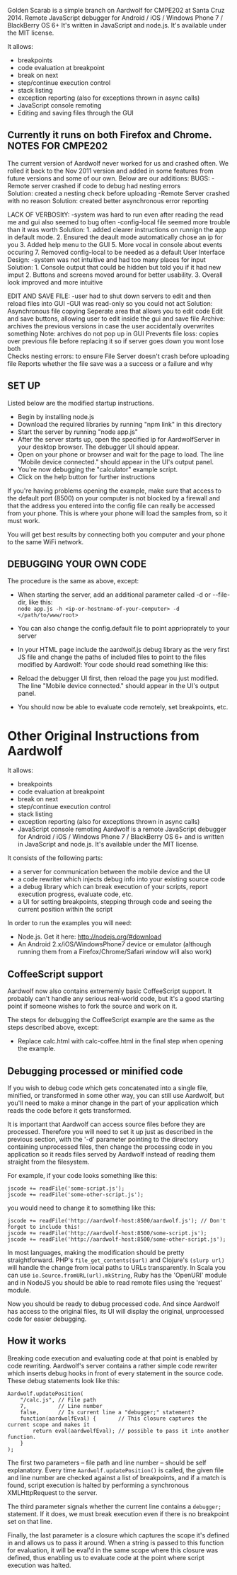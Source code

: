 
Golden Scarab is a simple branch on Aardwolf for CMPE202 at Santa Cruz 2014.
Remote JavaScript debugger for Android / iOS / Windows Phone 7 / BlackBerry OS 6+
It's written in JavaScript and node.js. It's available under the MIT license.

It allows:
* breakpoints
* code evaluation at breakpoint
* break on next
* step/continue execution control
* stack listing
* exception reporting (also for exceptions thrown in async calls)
* JavaScript console remoting
* Editing and saving files through the GUI

Currently it runs on both Firefox and Chrome. 
NOTES FOR CMPE202
-----------------------------------------------------------------------------------------------
The current version of Aardwolf never worked for us and crashed often. We rolled it back to the Nov 2011 version
and added in some features from future versions and some of our own. 
Below are our additions:
  BUGS:
   -Remote server crashed if code to debug had nesting errors  
		Solution: created a nesting check before uploading
   -Remote Server crashed with no reason
        Solution: created better asynchronous error reporting
        
  LACK OF VERBOSItY:
   -system was hard to run even after reading the read me and gui also seemed to bug often
   -config-local file seemed more trouble than it was worth
        Solution: 1. added clearer instructions on runnign the app in default mode.
                  2. Ensured the deault mode automatically chose an ip for you
                  3. Added help menu to the GUI
                  5. More vocal in console about events occuring
                  7. Removed config-local to be needed as a default
   User Interface Design:
   -system was not intuitive and had too many places for input
          Solution:
               1. Console output that could be hidden but told you if it had new imput
               2. Buttons and screens moved around for better usability.
               3. Overall look improved and more intuitive
               
   EDIT AND SAVE FILE:
    -user had to shut down servers to edit and then reload files into GUI
    -GUI was read-only so you could not act 
         Solution: Asynchronous file copying
              Seperate area that allows you to edit code
              Edit and save buttons, allowing user to edit inside the gui and save file
              Archive: archives the previous versions in case the user accidentally overwrites something
                   Note: archives do not pop up in GUI
              Prevents file loss: copies over previous file before replacing it so if server goes down you wont lose both                   
              Checks nesting errors: to ensure File Server doesn't crash before uploading file
              Reports whether the file save was a a success or a failure and why
   

SET UP
-----------------------------------------------------------------------------------------------
Listed below are the modified startup instructions. 
* Begin by installing node.js
* Download the required libraries by running "npm link" in this directory
* Start the server by running "node app.js"
* After the server starts up, open the specified ip for AardwolfServer in your desktop browser. The debugger UI should appear.
* Open  on your phone or browser and wait for the page to load. The line "Mobile device connected." should appear in the UI's output panel.
* You're now debugging the "calculator" example script.
* Click on the help button for further instructions


If you're having problems opening the example, make sure that access to the default port (8500) on your computer is not blocked by a firewall and that the address you entered into the config file can really be accessed from your phone. This is where your phone will load the samples from, so it must work.

You will get best results by connecting both you computer and your phone to the same WiFi network.

 DEBUGGING YOUR OWN CODE
-----------------------------------------------------------------------------------------------
The procedure is the same as above, except:

* When starting the server, add an additional parameter called -d or --file-dir, like this:  
    `node app.js -h <ip-or-hostname-of-your-computer> -d </path/to/www/root>`
* You can also change the config.default file to point apprioprately to your server 

* In your HTML page include the aardwolf.js debug library as the very first JS file and change the paths of included files to point to the files modified by Aardwolf: Your code should read something like this:
    <script type="text/javascript" src="http://ajax.googleapis.com/ajax/libs/jquery/1.6.2/jquery.min.js"></script>
    <script type="text/javascript" src="http://__SERVER_HOST__:__FILE_SERVER_PORT__/aardwolf.js"></script>
    <script type="text/javascript" src="http://__SERVER_HOST__:__FILE_SERVER_PORT__/yourprevjavascriptfile.js"></script>
* Reload the debugger UI first, then reload the page you just modified. The line "Mobile device connected." should appear in the UI's output panel.
* You should now be able to evaluate code remotely, set breakpoints, etc.

Other Original Instructions from Aardwolf
========
It allows:
* breakpoints
* code evaluation at breakpoint
* break on next
* step/continue execution control
* stack listing
* exception reporting (also for exceptions thrown in async calls)
* JavaScript console remoting
Aardwolf is a remote JavaScript debugger for Android / iOS / Windows Phone 7 / BlackBerry OS 6+ and is written in JavaScript and node.js. It's available under the MIT license.


It consists of the following parts:

* a server for communication between the mobile device and the UI
* a code rewriter which injects debug info into your existing source code
* a debug library which can break execution of your scripts, report execution progress, evaluate code, etc.
* a UI for setting breakpoints, stepping through code and seeing the current position within the script


In order to run the examples you will need:

* Node.js. Get it here: http://nodejs.org/#download
* An Android 2.x/iOS/WindowsPhone7 device or emulator (although running them from a Firefox/Chrome/Safari window will also work)


CoffeeScript support
----------------------------------------------------------------------------------------------------

Aardwolf now also contains extrememly basic CoffeeScript support. It probably can't handle any serious real-world code, but it's a good starting point if someone wishes to fork the source and work on it.

The steps for debugging the CoffeeScript example are the same as the steps described above, except:

* Replace calc.html with calc-coffee.html in the final step when opening the example.


Debugging processed or minified code
----------------------------------------------------------------------------------------------------

If you wish to debug code which gets concatenated into a single file, minified, or transformed in some other way, you can still use Aardwolf, but you'll need to make a minor change in the part of your application which reads the code before it gets transformed.

It is important that Aardwolf can access source files before they are processed. Therefore you will need to set it up just as described in the previous section, with the '-d' parameter pointing to the directory containing unprocessed files, then change the processing code in you application so it reads files served by Aardwolf instead of reading them straight from the filesystem.

For example, if your code looks something like this:

    jscode += readFile('some-script.js');
    jscode += readFile('some-other-script.js');

you would need to change it to something like this:
    
    jscode += readFile('http://aardwolf-host:8500/aardwolf.js'); // Don't forget to include this!
    jscode += readFile('http://aardwolf-host:8500/some-script.js');
    jscode += readFile('http://aardwolf-host:8500/some-other-script.js');

In most languages, making the modification should be pretty straightforward. PHP's `file_get_contents($url)` and Clojure's `(slurp url)` will handle the change from local paths to URLs transparently. In Scala you can use `io.Source.fromURL(url).mkString`, Ruby has the 'OpenURI' module and in NodeJS you should be able to read remote files using the 'request' module.

Now you should be ready to debug processed code. And since Aardwolf has access to the original files, its UI will display the original, unprocessed code for easier debugging.


How it works
----------------------------------------------------------------------------------------------------

Breaking code execution and evaluating code at that point is enabled by code rewriting. Aardwolf's server contains a rather simple code rewriter which inserts debug hooks in front of every statement in the source code. These debug statements look like this:

    Aardwolf.updatePosition(  
        "/calc.js", // File path  
        7,          // Line number  
        false,      // Is current line a "debugger;" statement?  
        function(aardwolfEval) {       // This closure captures the current scope and makes it  
            return eval(aardwolfEval); // possible to pass it into another function.  
        }  
    );  

The first two parameters – file path and line number – should be self explanatory. Every time `Aardwolf.updatePosition()` is called, the given file and line number are checked against a list of breakpoints, and if a match is found, script execution is halted by performing a synchronous XMLHttpRequest to the server.

The third parameter signals whether the current line contains a `debugger;` statement. If it does, we must break execution even if there is no breakpoint set on that line.

Finally, the last parameter is a closure which captures the scope it's defined in and allows us to pass it around. When a string is passed to this function for evaluation, it will be eval'd in the same scope where this closure was defined, thus enabling us to evaluate code at the point where script execution was halted.
